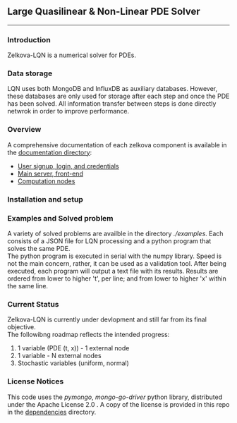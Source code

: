## Large Quasilinear & Non-Linear PDE Solver
--------

### Introduction

Zelkova-LQN is a numerical solver for PDEs.  




### Data storage
LQN uses both MongoDB and InfluxDB as auxiliary databases. However, these databases are only used for storage after each step and once the PDE has been solved.
All information transfer between steps is done directly netwrok in order to improve performance.



### Overview

A comprehensive documentation of each zelkova component is available in the [documentation directory](./docs):
* [User signup, login, and credentials](./docs/user-info.md)
* [Main server, front-end](./docs/mainserver-info.md)
* [Computation nodes](./docs/computation-nodes.md)




### Installation and setup



### Examples and Solved problem

A variety of solved problems are availble in the directory *./examples*. Each consists of a JSON file for LQN processing
and a python program that solves the same PDE.  
The python program is executed in serial with the numpy library. Speed is not the main concern, rather, it can be used as a validation tool. After being executed, each program will output a text file with its results. Results are ordered from lower to higher 't', per line; and from lower to higher 'x' within
the same line. 



### Current Status

Zelkova-LQN is currently under devlopment and still far from its final objective.  
The followibng roadmap reflects the intended progress:
1. 1 variable (PDE (t, x)) - 1 external node
2. 1 variable - N external nodes
3. Stochastic variables (uniform, normal)




### License Notices

This code uses the *pymongo*, *mongo-go-driver* python library, distributed under the Apache License 2.0 . A copy of the license is provided in this repo in the [dependencies](./dependencies/LICENSE) directory.


